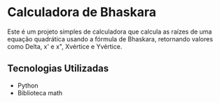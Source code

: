 # Calculadora de Bhaskara

Este é um projeto simples de calculadora que calcula as raízes de uma equação quadrática usando a fórmula de Bhaskara, retornando valores como Delta, x' e x", Xvértice e Yvértice.

## Tecnologias Utilizadas

- Python
- Biblioteca math
